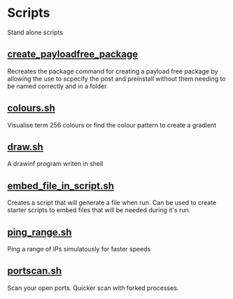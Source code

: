 # Scripts
Stand alone scripts

## [create_payloadfree_package](https://github.com/thedzy/Shell/blob/master/Scripts/create_payloadfree_package.sh)
Recreates the package command for creating a payload free package by allowing the use to scpecify the post and preinstall without them needing to be named correctly and in a folder

## [colours.sh](https://github.com/thedzy/Shell/blob/master/Scripts/colours.sh)
Visualise term 256 colours or find the colour pattern to create a gradient

## [draw.sh](https://github.com/thedzy/Shell/blob/master/Scripts/draw.sh)
A drawinf program writen in shell

## [embed_file_in_script.sh](https://github.com/thedzy/Shell/blob/master/Scripts/embed_file_in_script.sh)
Creates a script that will generate a file when run.  Can be used to create starter scripts to embed files that will be needed during it's run.

## [ping_range.sh](https://github.com/thedzy/Shell/blob/master/Scripts/ping_range.sh)
Ping a range of IPs simulatously for faster speeds

## [portscan.sh](https://github.com/thedzy/Shell/blob/master/Scripts/portscan.sh)
Scan your open ports.  Quicker scan with forked processes.
